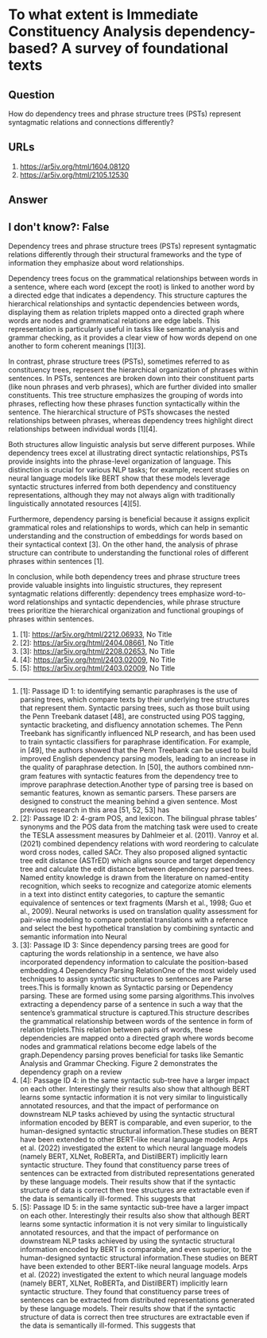 # To what extent is Immediate Constituency Analysis dependency-based? A survey of foundational texts

## Question

How do dependency trees and phrase structure trees (PSTs) represent syntagmatic relations and connections differently?

## URLs

1. https://ar5iv.org/html/1604.08120
2. https://ar5iv.org/html/2105.12530

## Answer

## I don't know?: False

Dependency trees and phrase structure trees (PSTs) represent syntagmatic relations differently through their structural frameworks and the type of information they emphasize about word relationships.

Dependency trees focus on the grammatical relationships between words in a sentence, where each word (except the root) is linked to another word by a directed edge that indicates a dependency. This structure captures the hierarchical relationships and syntactic dependencies between words, displaying them as relation triplets mapped onto a directed graph where words are nodes and grammatical relations are edge labels. This representation is particularly useful in tasks like semantic analysis and grammar checking, as it provides a clear view of how words depend on one another to form coherent meanings [1][3].

In contrast, phrase structure trees (PSTs), sometimes referred to as constituency trees, represent the hierarchical organization of phrases within sentences. In PSTs, sentences are broken down into their constituent parts (like noun phrases and verb phrases), which are further divided into smaller constituents. This tree structure emphasizes the grouping of words into phrases, reflecting how these phrases function syntactically within the sentence. The hierarchical structure of PSTs showcases the nested relationships between phrases, whereas dependency trees highlight direct relationships between individual words [1][4].

Both structures allow linguistic analysis but serve different purposes. While dependency trees excel at illustrating direct syntactic relationships, PSTs provide insights into the phrase-level organization of language. This distinction is crucial for various NLP tasks; for example, recent studies on neural language models like BERT show that these models leverage syntactic structures inferred from both dependency and constituency representations, although they may not always align with traditionally linguistically annotated resources [4][5].

Furthermore, dependency parsing is beneficial because it assigns explicit grammatical roles and relationships to words, which can help in semantic understanding and the construction of embeddings for words based on their syntactical context [3]. On the other hand, the analysis of phrase structure can contribute to understanding the functional roles of different phrases within sentences [1]. 

In conclusion, while both dependency trees and phrase structure trees provide valuable insights into linguistic structures, they represent syntagmatic relations differently: dependency trees emphasize word-to-word relationships and syntactic dependencies, while phrase structure trees prioritize the hierarchical organization and functional groupings of phrases within sentences.

1. [1]:  https://ar5iv.org/html/2212.06933, No Title
2. [2]:  https://ar5iv.org/html/2404.08661, No Title
3. [3]:  https://ar5iv.org/html/2208.02653, No Title
4. [4]:  https://ar5iv.org/html/2403.02009, No Title
5. [5]:  https://ar5iv.org/html/2403.02009, No Title
---
1. [1]:  Passage ID 1: to identifying semantic paraphrases is the use of parsing trees, which compare texts by their underlying tree structures that represent them. Syntactic parsing trees, such as those built using the Penn Treebank dataset [48], are constructed using POS tagging, syntactic bracketing, and disfluency annotation schemes. The Penn Treebank has significantly influenced NLP research, and has been used to train syntactic classifiers for paraphrase identification. For example, in [49], the authors showed that the Penn Treebank can be used to build improved English dependency parsing models, leading to an increase in the quality of paraphrase detection. In [50], the authors combined n𝑛n-gram features with syntactic features from the dependency tree to improve paraphrase detection.Another type of parsing tree is based on semantic features, known as semantic parsers. These parsers are designed to construct the meaning behind a given sentence. Most previous research in this area [51, 52, 53] has
2. [2]:  Passage ID 2: 4-gram POS, and lexicon. The bilingual phrase tables’ synonyms and the POS data from the matching task were used to create the TESLA assessment measures by Dahlmeier et al. (2011). Vanroy et al. (2021) combined dependency relations with word reordering to calculate word cross nodes, called SACr. They also proposed aligned syntactic tree edit distance (ASTrED) which aligns source and target dependency tree and calculate the edit distance between dependency parsed trees. Named entity knowledge is drawn from the literature on named-entity recognition, which seeks to recognize and categorize atomic elements in a text into distinct entity categories, to capture the semantic equivalence of sentences or text fragments (Marsh et al., 1998; Guo et al., 2009). Neural networks is used on translation quality assessment for pair-wise modeling to compare potential translations with a reference and select the best hypothetical translation by combining syntactic and semantic information into Neural
3. [3]:  Passage ID 3: Since dependency parsing trees are good for capturing the words relationship in a sentence, we have also incorporated dependency information to calculate the position-based embedding.4 Dependency Parsing RelationOne of the most widely used techniques to assign syntactic structures to sentences are Parse trees.This is formally known as Syntactic parsing or Dependency parsing. These are formed using some parsing algorithms.This involves extracting a dependency parse of a sentence in such a way that the sentence’s grammatical structure is captured.This structure describes the grammatical relationship between words of the sentence in form of relation triplets.This relation between pairs of words, these dependencies are mapped onto a directed graph where words become nodes and grammatical relations become edge labels of the graph.Dependency parsing proves beneficial for tasks like Semantic Analysis and Grammar Checking. Figure 2 demonstrates the dependency graph on a review
4. [4]:  Passage ID 4: in the same syntactic sub-tree have a larger impact on each other. Interestingly their results also show that although BERT learns some syntactic information it is not very similar to linguistically annotated resources, and that the impact of performance on downstream NLP tasks achieved by using the syntactic structural information encoded by BERT is comparable, and even superior, to the human-designed syntactic structural information.These studies on BERT have been extended to other BERT-like neural language models. Arps et al. (2022) investigated the extent to which neural language models (namely BERT, XLNet, RoBERTa, and DistilBERT) implicitly learn syntactic structure. They found that constituency parse trees of sentences can be extracted from distributed representations generated by these language models. Their results show that if the syntactic structure of data is correct then tree structures are extractable even if the data is semantically ill-formed. This suggests that
5. [5]:  Passage ID 5: in the same syntactic sub-tree have a larger impact on each other. Interestingly their results also show that although BERT learns some syntactic information it is not very similar to linguistically annotated resources, and that the impact of performance on downstream NLP tasks achieved by using the syntactic structural information encoded by BERT is comparable, and even superior, to the human-designed syntactic structural information.These studies on BERT have been extended to other BERT-like neural language models. Arps et al. (2022) investigated the extent to which neural language models (namely BERT, XLNet, RoBERTa, and DistilBERT) implicitly learn syntactic structure. They found that constituency parse trees of sentences can be extracted from distributed representations generated by these language models. Their results show that if the syntactic structure of data is correct then tree structures are extractable even if the data is semantically ill-formed. This suggests that